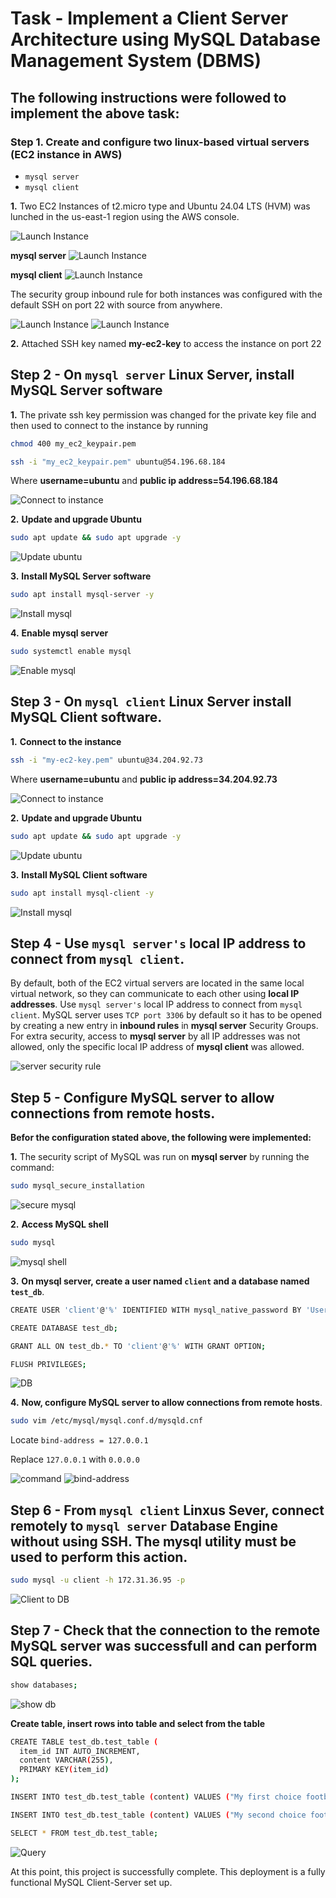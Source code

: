 # Task - Implement a Client Server Architecture using MySQL Database Management System (DBMS)

## The following instructions were followed to implement the above task:

### Step 1. Create and configure two linux-based virtual servers (EC2 instance in AWS)

- ```mysql server```
- ```mysql client```

__1.__ Two EC2 Instances of t2.micro type and Ubuntu 24.04 LTS (HVM) was lunched in the us-east-1 region using the AWS console.

![Launch Instance](./images/create-ec2.png)

__mysql server__
![Launch Instance](./images/ec2-server-details.png)

__mysql client__
![Launch Instance](./images/ec2-client-details.png)

The security group inbound rule for both instances was configured with the default SSH on port 22 with source from anywhere.

![Launch Instance](./images/ec2-server-security-rule.png)
![Launch Instance](./images/ec2-client-security-rule.png)

__2.__ Attached SSH key named __my-ec2-key__ to access the instance on port 22


## Step 2 - On ```mysql server``` Linux Server, install MySQL Server software

__1.__ The private ssh key permission was changed for the private key file and then used to connect to the instance by running

```bash
chmod 400 my_ec2_keypair.pem
```
```bash
ssh -i "my_ec2_keypair.pem" ubuntu@54.196.68.184
```
Where __username=ubuntu__ and __public ip address=54.196.68.184__

![Connect to instance](./images/ssh-server.png)

__2.__ __Update and upgrade Ubuntu__

```bash
sudo apt update && sudo apt upgrade -y
```
![Update ubuntu](./images/server-update-upgrade.png)

__3.__ __Install MySQL Server software__

```bash
sudo apt install mysql-server -y
```
![Install mysql](./images/install-mysql-server.png)

__4.__ __Enable mysql server__

```bash
sudo systemctl enable mysql
```
![Enable mysql](./images/enable-mysql.png)


## Step 3 - On ```mysql client``` Linux Server install MySQL Client software.

__1.__ __Connect to the instance__

```bash
ssh -i "my-ec2-key.pem" ubuntu@34.204.92.73
```
Where __username=ubuntu__ and __public ip address=34.204.92.73__

![Connect to instance](./images/ssh-client.png)

__2.__ __Update and upgrade Ubuntu__

```bash
sudo apt update && sudo apt upgrade -y
```
![Update ubuntu](./images/client-update-upgrade.png)

__3.__ __Install MySQL Client software__

```bash
sudo apt install mysql-client -y
```
![Install mysql](./images/install-mysql-client.png)


## Step 4 - Use ```mysql server's``` local IP address to connect from ```mysql client```.

By default, both of the EC2 virtual servers are located in the same local virtual network, so they can communicate to each other using __local IP addresses__. Use ```mysql server's``` local IP address to connect from ```mysql client```. MySQL server uses ```TCP port 3306``` by default so it has to be opened by creating a new entry in __inbound rules__ in __mysql server__ Security Groups.
For extra security, access to __mysql server__ by all IP addresses was not allowed, only the specific local IP address of __mysql client__ was allowed.

![server security rule](./images/server-security-rule2.png)


## Step 5 - Configure MySQL server to allow connections from remote hosts.

__Befor the configuration stated above, the following were implemented:__

__1.__ The security script of MySQL was run on __mysql server__ by running the command:

```bash
sudo mysql_secure_installation
```
![secure mysql](./images/secure-mysql.png)

__2.__ __Access MySQL shell__

```bash
sudo mysql
```
![mysql shell](./images/mysql-shell.png)

__3.__ __On mysql server, create a user named ```client``` and a database named ```test_db```__.

```bash
CREATE USER 'client'@'%' IDENTIFIED WITH mysql_native_password BY 'User123$';

CREATE DATABASE test_db;

GRANT ALL ON test_db.* TO 'client'@'%' WITH GRANT OPTION;

FLUSH PRIVILEGES;
```

![DB](./images/create-user-n-db.png)

__4.__ __Now, configure MySQL server to allow connections from remote hosts__.

```bash
sudo vim /etc/mysql/mysql.conf.d/mysqld.cnf
```
Locate ```bind-address = 127.0.0.1```

Replace ```127.0.0.1``` with ```0.0.0.0```

![command](./images/mysql-bind-command.png)
![bind-address](./images/mysql-bind-address.png)


## Step 6 - From ```mysql client``` Linxus Sever, connect remotely to ```mysql server``` Database Engine without using SSH. The mysql utility must be used to perform this action.

```bash
sudo mysql -u client -h 172.31.36.95 -p
```
![Client to DB](./images/access-db-server-from-client.png)


## Step 7 - Check that the connection to the remote MySQL server was successfull and can perform SQL queries.

```bash
show databases;
```
![show db](./images/show-db.png)


__Create table, insert rows into table and select from the table__

```bash
CREATE TABLE test_db.test_table (
  item_id INT AUTO_INCREMENT,
  content VARCHAR(255),
  PRIMARY KEY(item_id)
);

INSERT INTO test_db.test_table (content) VALUES ("My first choice football club is Chelsea");

INSERT INTO test_db.test_table (content) VALUES ("My second choice football club is R.Madrid");

SELECT * FROM test_db.test_table;
```

![Query](./images/sql-query.png)


At this point, this project is successfully complete.
This deployment is a fully functional MySQL Client-Server set up.